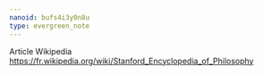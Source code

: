 ```yaml
---
nanoid: bufs4i3y0n8u
type: evergreen_note
---
```

Article Wikipedia https://fr.wikipedia.org/wiki/Stanford_Encyclopedia_of_Philosophy

